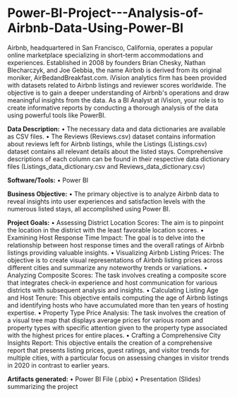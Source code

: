 # Power-BI-Project---Analysis-of-Airbnb-Data-Using-Power-BI

Airbnb, headquartered in San Francisco, California, operates a popular online marketplace specializing in short-term accommodations and experiences. Established in 2008 by founders Brian Chesky, Nathan Blecharczyk, and Joe Gebbia, the name Airbnb is derived from its original moniker, AirBedandBreakfast.com. iVision analytics firm has been provided with datasets related to Airbnb listings and reviewer scores worldwide. The objective is to gain a deeper understanding of Airbnb's operations and draw meaningful insights from the data. As a BI Analyst at iVision, your role is to create informative reports by conducting a thorough analysis of the data using powerful tools like PowerBI.

**Data Description:**
• The necessary data and data dictionaries are available as CSV files.
• The Reviews (Reviews.csv) dataset contains information about reviews left for Airbnb listings, while the Listings (Listings.csv) dataset contains all relevant details about the listed stays. Comprehensive descriptions of each column can be found in their respective data dictionary files (Listings_data_dictionary.csv and Reviews_data_dictionary.csv)

**Software/Tools:**
• Power BI

**Business Objective:**
• The primary objective is to analyze Airbnb data to reveal insights into user experiences and satisfaction levels with the numerous listed stays, all accomplished using Power BI.

**Project Goals:**
• Assessing District Location Scores: The aim is to pinpoint the location in the district with the least favorable location scores.
• Examining Host Response Time Impact: The goal is to delve into the relationship between host response times and the overall ratings of Airbnb listings providing valuable insights.
• Visualizing Airbnb Listing Prices: The objective is to create visual representations of Airbnb listing prices across different cities and summarize any noteworthy trends or variations.
• Analyzing Composite Scores: The task involves creating a composite score that integrates check-in experience and host communication for various districts with subsequent analysis and insights.
• Calculating Listing Age and Host Tenure: This objective entails computing the age of Airbnb listings and identifying hosts who have accumulated more than ten years of hosting expertise.
• Property Type Price Analysis: The task involves the creation of a visual tree map that displays average prices for various room and property types with specific attention given to the property type associated with the highest prices for entire places.
• Crafting a Comprehensive City Insights Report: This objective entails the creation of a comprehensive report that presents listing prices, guest ratings, and visitor trends for multiple cities, with a particular focus on assessing changes in visitor trends in 2020 in contrast to earlier years.

**Artifacts generated:**
• Power BI File (.pbix)
• Presentation (Slides) summarizing the project
